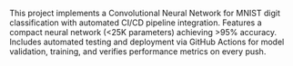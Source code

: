 This project implements a Convolutional Neural Network for MNIST digit classification with automated CI/CD pipeline integration. Features a compact neural network (<25K parameters) achieving >95% accuracy. Includes automated testing and deployment via GitHub Actions for model validation, training, and verifies performance metrics on every push. 